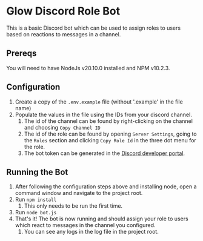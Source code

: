 # Glow Discord Role Bot
This is a basic Discord bot which can be used to assign roles to users based on reactions to messages in a channel.

## Prereqs
You will need to have NodeJs v20.10.0 installed and NPM v10.2.3.

## Configuration
1. Create a copy of the `.env.example` file (without '.example' in the file name)
2. Populate the values in the file using the IDs from your discord channel.
   1. The id of the channel can be found by right-clicking on the channel and choosing `Copy Channel ID`
   2. The id of the role can be found by opening `Server Settings`, going to the `Roles` section and clicking `Copy Role Id` in the three dot menu for the role.
   3. The bot token can be generated in the [Discord developer portal](https://discord.com/developers/applications).

## Running the Bot
1. After following the configuration steps above and installing node, open a command window and navigate to the project root.
2. Run `npm install`
   1. This only needs to be run the first time.
3. Run `node bot.js`
4. That's it! The bot is now running and should assign your role to users which react to messages in the channel you configured.
   1. You can see any logs in the log file in the project root.
